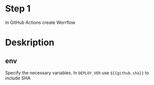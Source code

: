 # Step 1

In GitHub Actions create Worrflow

# Deskription

## env

Specify the necessary variables. 
In `DEPLOY_VER` use `${{github.sha}}` to include SHA